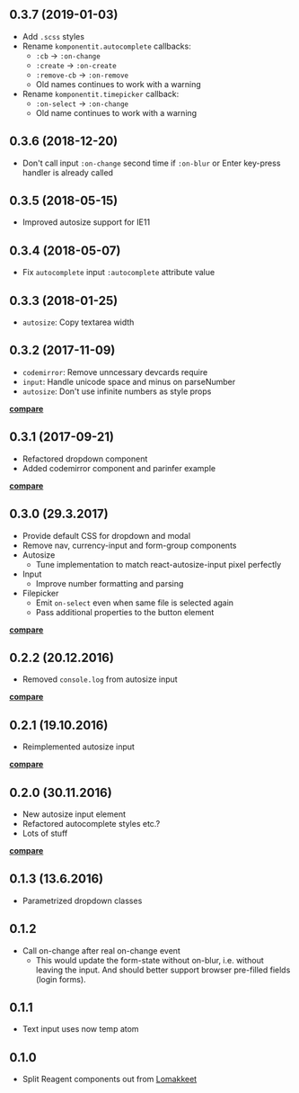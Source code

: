 ## 0.3.7 (2019-01-03)

- Add `.scss` styles
- Rename `komponentit.autocomplete` callbacks:
    - `:cb` -> `:on-change`
    - `:create` -> `:on-create`
    - `:remove-cb` -> `:on-remove`
    - Old names continues to work with a warning
- Rename `komponentit.timepicker` callback:
    - `:on-select` -> `:on-change`
    - Old name continues to work with a warning

## 0.3.6 (2018-12-20)

- Don't call input `:on-change` second time if `:on-blur` or Enter key-press handler
is already called

## 0.3.5 (2018-05-15)

- Improved autosize support for IE11

## 0.3.4 (2018-05-07)

- Fix `autocomplete` input `:autocomplete` attribute value

## 0.3.3 (2018-01-25)

- `autosize`: Copy textarea width

## 0.3.2 (2017-11-09)

- `codemirror`: Remove unncessary devcards require
- `input`: Handle unicode space and minus on parseNumber
- `autosize`: Don't use infinite numbers as style props

**[compare](https://github.com/metosin/komponentit/compare/0.3.1...0.3.2)**

## 0.3.1 (2017-09-21)

- Refactored dropdown component
- Added codemirror component and parinfer example

**[compare](https://github.com/metosin/komponentit/compare/0.3.0...0.3.1)**

## 0.3.0 (29.3.2017)

- Provide default CSS for dropdown and modal
- Remove nav, currency-input and form-group components
- Autosize
    - Tune implementation to match react-autosize-input pixel perfectly
- Input
    - Improve number formatting and parsing
- Filepicker
    - Emit `on-select` even when same file is selected again
    - Pass additional properties to the button element

**[compare](https://github.com/metosin/komponentit/compare/0.2.2...0.3.0)**

## 0.2.2 (20.12.2016)

- Removed `console.log` from autosize input

**[compare](https://github.com/metosin/komponentit/compare/0.2.1...0.2.2)**

## 0.2.1 (19.10.2016)

- Reimplemented autosize input

**[compare](https://github.com/metosin/komponentit/compare/0.2.0...0.2.1)**

## 0.2.0 (30.11.2016)

- New autosize input element
- Refactored autocomplete styles etc.?
- Lots of stuff

**[compare](https://github.com/metosin/komponentit/compare/0.1.3...0.2.0)**

## 0.1.3 (13.6.2016)

- Parametrized dropdown classes

## 0.1.2

- Call on-change after real on-change event
    - This would update the form-state without on-blur, i.e. without leaving
    the input. And should better support browser pre-filled fields (login
    forms).

## 0.1.1

- Text input uses now temp atom

## 0.1.0

- Split Reagent components out from [Lomakkeet](https://github.com/metosin/lomakkeet)

